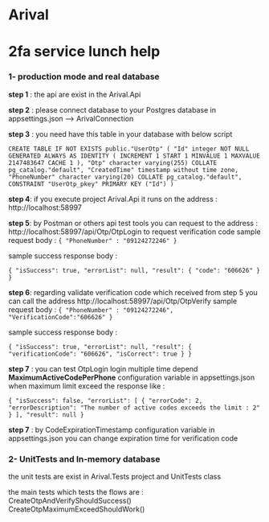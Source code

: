 # Arival
# 2fa service lunch help

### 1- production mode and real database 

**step 1** : the api are exist in the Arival.Api

**step 2** : please connect database to your Postgres database in appsettings.json --> ArivalConnection

**step 3** : you need have this table in your database with below script 

`CREATE TABLE IF NOT EXISTS public."UserOtp"
(
    "Id" integer NOT NULL GENERATED ALWAYS AS IDENTITY ( INCREMENT 1 START 1 MINVALUE 1 MAXVALUE 2147483647 CACHE 1 ),
    "Otp" character varying(255) COLLATE pg_catalog."default",
    "CreatedTime" timestamp without time zone,
    "PhoneNumber" character varying(20) COLLATE pg_catalog."default",
    CONSTRAINT "UserOtp_pkey" PRIMARY KEY ("Id")
)
`

**step 4**: if you execute project Arival.Api it runs on the address : http://localhost:58997

**step 5**: by Postman or others api test tools you can request to the address : http://localhost:58997/api/Otp/OtpLogin to request verification code
sample request body :
`{
    "PhoneNumber" : "09124272246"
}`

sample success response body : 

`{
    "isSuccess": true,
    "errorList": null,
    "result": {
        "code": "606626"
    }
}`

**step 6**: regarding validate verification code which received from step 5 you can call the address http://localhost:58997/api/Otp/OtpVerify 
sample request body : 
`{
    "PhoneNumber" : "09124272246",
    "VerificationCode":"606626"
}`

sample success response body : 

`{
    "isSuccess": true,
    "errorList": null,
    "result": {
        "verificationCode": "606626",
        "isCorrect": true
    }
}`

**step 7** : you can test OtpLogin login multiple time depend **MaximumActiveCodePerPhone** configuration variable in appsettings.json when maximum limit exceed the response like :

`{
    "isSuccess": false,
    "errorList": [
        {
            "errorCode": 2,
            "errorDescription": "The number of active codes exceeds the limit : 2"
        }
    ],
    "result": null
}`

**step 7** : by CodeExpirationTimestamp configuration variable in appsettings.json you can change expiration time for verification code

### 2- UnitTests and In-memory database 

the unit tests are exist in Arival.Tests project and UnitTests class

the main tests which tests the flows are : 
CreateOtpAndVerifyShouldSuccess()
CreateOtpMaximumExceedShouldWork()
